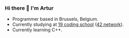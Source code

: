 ### Hi there 👋 I'm Artur

- Programmer based in Brussels, Belgium.
- Currently studying at [19 coding school](http://www.s19.be) ([42 network](https://42.fr/en/homepage/)).
- Currently learning C++.

<!--
**artmende/artmende** is a ✨ _special_ ✨ repository because its `README.md` (this file) appears on your GitHub profile.

Here are some ideas to get you started:

- 🔭 I’m currently working on ...
- 🌱 I’m currently learning ...
- 👯 I’m looking to collaborate on ...
- 🤔 I’m looking for help with ...
- 💬 Ask me about ...
- 📫 How to reach me: ...
- 😄 Pronouns: ...
- ⚡ Fun fact: ...
-->
